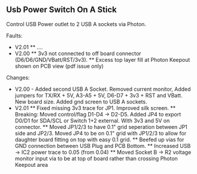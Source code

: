 Usb Power Switch On A Stick
---------------------------

Control USB Power outlet to 2 USB A sockets via Photon.

Faults:
* V2.01
** ....
* V2.00
** 3v3 not connected to off board connector (D6/D6/GND/VBatt/RST/3v3).
** Excess top layer fill at Photon Keepout shown on PCB view (pdf issue only)


Changes:
* V2.00 - Added second USB A Socket. Removed current monitor, Added jumpers for TX/RX + 5V, A3-A5 + 5V, D6-D7 + 3v3 + RST and VBatt. New board size. Added gnd screen to USB A sockets.
* V2.01
** Fixed missing 3v3 trace for JP1. Improved silk screen. 
** Breaking: Moved control/flag D1-D4 -> D2-D5. Added JP4 to export D0/D1 for SDA/SCL or Switch 1+2 external. With 3v3 and 5V on connector.
** Moved JP1/2/3 to have 0.1" grid seperation between JP1 side and JP2/3. Moved JP4 to be on 0.1" grid with JP1/2/3 to allow for daughter board fitting on top with easy 0.1 grid.
** Beefed up vias for GND connection between USB Plug and PCB Bottom.
** Increased USB -> IC2 power trace to 0.05 (from 0.04)
** Moved Socket B -> R2 voltage monitor input via to be at top of board rather than crossing Photon Keepout area

